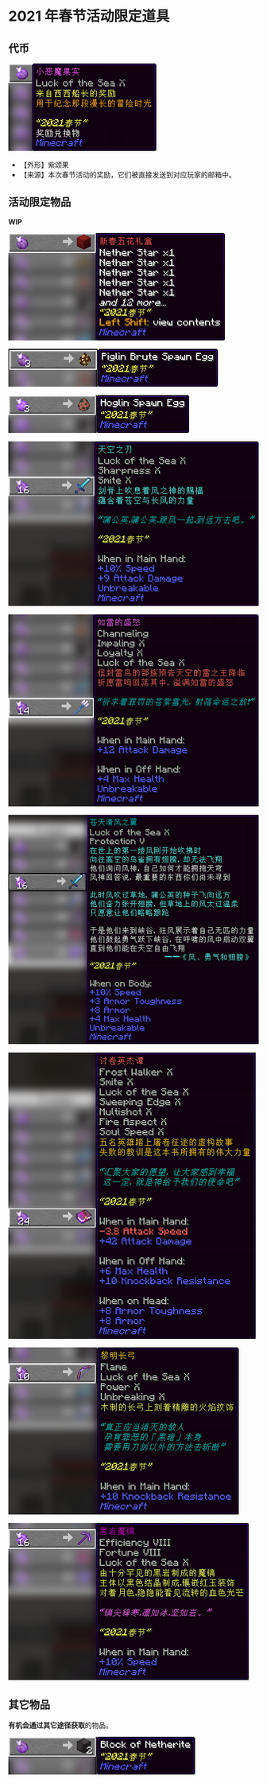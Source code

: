 # 2021 年春节活动限定道具

## 代币

![代币](../../../assets/images/items/activity-exclusive/2021/spring-festival/小恶魔果实.png)

* 【外形】紫颂果
* 【来源】本次春节活动的奖励，它们被直接发送到对应玩家的邮箱中。

## 活动限定物品

**WIP**

![新春五花礼盒](../../../assets/images/items/activity-exclusive/2021/spring-festival/新春五花礼盒.png)

![猪灵蛮兵刷怪蛋](../../../assets/images/items/activity-exclusive/2021/spring-festival/猪灵蛮兵刷怪蛋.png)

![疣猪兽刷怪蛋](../../../assets/images/items/activity-exclusive/2021/spring-festival/疣猪兽刷怪蛋.png)

![天空之刃](../../../assets/images/items/activity-exclusive/2021/spring-festival/天空之刃.png)

![如雷的盛怒](../../../assets/images/items/activity-exclusive/2021/spring-festival/如雷的盛怒.png)

![苍天清风之翼](../../../assets/images/items/activity-exclusive/2021/spring-festival/苍天清风之翼.png)

![讨卷英杰谭](../../../assets/images/items/activity-exclusive/2021/spring-festival/讨卷英杰谭.png)

![黎明长弓](../../../assets/images/items/activity-exclusive/2021/spring-festival/黎明长弓.png)

![黑岩魔镐](../../../assets/images/items/activity-exclusive/2021/spring-festival/黑岩魔镐.png)

## 其它物品

**有机会通过其它途径获取**的物品。

![下界合金块](../../../assets/images/items/activity-exclusive/2021/spring-festival/下界合金块.png)